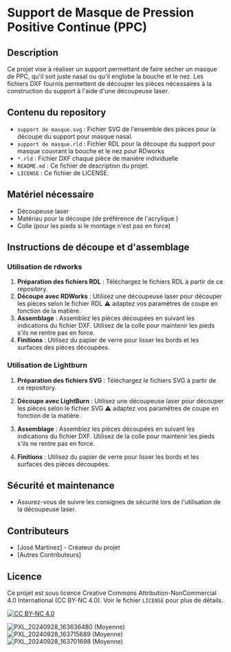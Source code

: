 # Support de Masque de Pression Positive Continue (PPC)

## Description

Ce projet vise à réaliser un support permettant de faire sécher un masque de PPC, qu'il soit juste nasal ou qu'il englobe la bouche et le nez. Les fichiers DXF fournis permettent de découper les pièces nécessaires à la construction du support à l'aide d'une découpeuse laser.

## Contenu du repository

- `support de masque.svg` : Fichier SVG de l'ensemble des pièces pour la découpe du support pour masque nasal.
- `support de masque.rld` : Fichier RDL pour la découpe du support pour masque couvrant la bouche et le nez pour RDworks
- `*.rld` : Fichier DXF chaque pièce de manière individuelle
- `README.md` : Ce fichier de description du projet.
- `LICENSE` : Ce fichier de LICENSE.

## Matériel nécessaire

- Découpeuse laser
- Matériau pour la découpe (de préférence de l'acrylique )
- Colle (pour les pieds si le montage n'est pas en force)

## Instructions de découpe et d'assemblage

### Utilisation de rdworks

1. **Préparation des fichiers RDL** : Téléchargez le fichiers RDL à partir de ce repository.
2. **Découpe avec RDWorks** : Utilisez une découpeuse laser pour découper les pièces selon le fichier RDL :warning: adaptez vos paramètres de coupe en fonction de la matière.
3. **Assemblage** :
    Assemblez les pièces découpées en suivant les indications du fichier DXF. Utilisez de la colle pour maintenir les pieds s'ils ne rentre pas en force.
4. **Finitions** : Utilisez du papier de verre pour lisser les bords et les surfaces des pièces découpées.


### Utilisation de Lightburn

1. **Préparation des fichiers SVG** : Téléchargez le fichiers SVG à partir de ce repository.
2. **Découpe avec LightBurn** : Utilisez une découpeuse laser pour découper les pièces selon le fichier SVG :warning: adaptez vos paramètres de coupe en fonction de la matière.


3. **Assemblage** :
    Assemblez les pièces découpées en suivant les indications du fichier DXF. Utilisez de la colle pour maintenir les pieds s'ils ne rentre pas en force.
4. **Finitions** : Utilisez du papier de verre pour lisser les bords et les surfaces des pièces découpées.

## Sécurité et maintenance

- Assurez-vous de suivre les consignes de sécurité lors de l'utilisation de la découpeuse laser.

## Contributeurs

- [José Martinez] - Créateur du projet
- [Autres Contributeurs]

## Licence

Ce projet est sous licence Creative Commons Attribution-NonCommercial 4.0 International (CC BY-NC 4.0). Voir le fichier `LICENSE` pour plus de détails.

[![CC BY-NC 4.0](https://i.creativecommons.org/l/by-nc/4.0/88x31.png)](https://creativecommons.org/licenses/by-nc/4.0/)



![PXL_20240928_163636480 (Moyenne)](https://github.com/user-attachments/assets/f224edac-f211-425b-aa28-d869fb0a65f6)
![PXL_20240928_163715689 (Moyenne)](https://github.com/user-attachments/assets/d9012be1-3664-496d-8ec3-e924410dad69)
![PXL_20240928_163701698 (Moyenne)](https://github.com/user-attachments/assets/f2cbcd06-ff22-4032-b935-40779a0cedd0)

